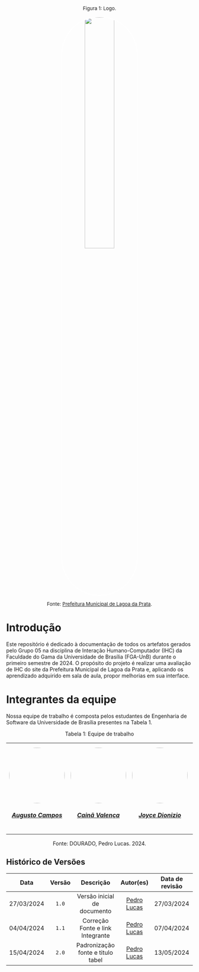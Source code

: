 
<font size="2"><p style="text-align: center">Figura 1: Logo.</p></font>

<p align="center"><img style="border: 2px solid white; border-radius: 110px" img src="https://raw.githubusercontent.com/Interacao-Humano-Computador/2024.1-Prefeitura-Lagoa-da-Prata/main/docs/assets/images/favicon.png" width = 40%></p>

<font size="2"><p style="text-align: center">Fonte: [Prefeitura Municipal de Lagoa da Prata](https://www.lagoadaprata.mg.gov.br/).</p></font>


# Introdução
Este repositório é dedicado à documentação de todos os artefatos gerados pelo Grupo 05 na disciplina de Interação Humano-Computador (IHC) da Faculdade do Gama da Universidade de Brasília (FGA-UnB) durante o primeiro semestre de 2024. O propósito do projeto é realizar uma avaliação de IHC do site da Prefeitura Municipal de Lagoa da Prata e, aplicando os aprendizado adquirido em sala de aula, propor melhorias em sua interface.

# Integrantes da equipe
Nossa equipe de trabalho é composta pelos estudantes de Engenharia de Software da Universidade de Brasília presentes na Tabela 1.

<center>
<table style="margin-left: auto; margin-right: auto;">
Tabela 1: Equipe de trabalho 
<tr>
    <td align="center">
        <a href="https://github.com/Augcamp">
        <img style="border-radius: 50%;" src="https://github.com/Augcamp.png" width="150px;"/>
        <h5 class="text-center">Augusto Campos</h5>
      </a>
    </td>
    <td align="center">
        <a href="https://github.com/freitasc">
        <img style="border-radius: 50%;" src="https://github.com/freitasc.png" width="150px;"/>
        <h5 class="text-center">Cainã Valença</h5>
      </a>
    </td>
    <td align="center">
        <a href="https://github.com/joycejdm">
        <img style="border-radius: 50%;" src="https://github.com/joycejdm.png" width="150px;"/>
        <h5 class="text-center">Joyce Dionizio</h5>
      </a>
    </td>
    <td align="center">
        <a href="https://github.com/Akaeboshi">
        <img style="border-radius: 50%;" src="https://github.com/Akaeboshi.png" width="150px;"/>
        <h5 class="text-center">Lucas Heler</h5>
      </a>
    </td>
    <td align="center">
        <a href="https://github.com/Katuner">
        <img style="border-radius: 50%;" src="https://github.com/Katuner.png" width="150px;"/>
        <h5 class="text-center">Lucas Meireles</h5>
      </a>
    </td>
    <td align="center">
        <a href="https://github.com/lucasdray">
        <img style="border-radius: 50%;" src="https://github.com/lucasdray.png" width="150px;"/>
        <h5 class="text-center">Pedro Lucas Dourado</h5>
      </a>
    </td>
</table>

</center>

<div style="text-align: center">
<p> Fonte: DOURADO, Pedro Lucas. 2024.</p>
</div>

## Histórico de Versões
|    Data    | Versão |             Descrição             |                  Autor(es)                  | Data de revisão |                 Revisor(es)                  |
| :--------: | :----: | :-------------------------------: | :-----------------------------------------: | :-------------: | :------------------------------------------: |
| 27/03/2024 | `1.0`  |    Versão inicial de documento    | [Pedro Lucas](https://github.com/lucasdray) |   27/03/2024    | [Augusto Campos](https://github.com/Augcamp) |
| 04/04/2024 | `1.1`  | Correção Fonte e link Integrante  | [Pedro Lucas](https://github.com/lucasdray) |   07/04/2024    | [Cainã Freitas](https://github.com/freitasc) |
| 15/04/2024 | `2.0`  | Padronização fonte e titulo tabel | [Pedro Lucas](https://github.com/lucasdray) |   13/05/2024    | [Augusto Campos](https://github.com/Augcamp) |
